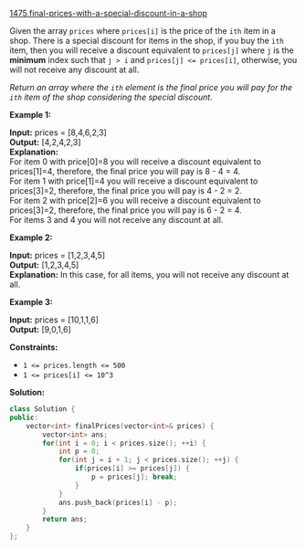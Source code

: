 [1475.final-prices-with-a-special-discount-in-a-shop](https://leetcode.com/problems/final-prices-with-a-special-discount-in-a-shop/)  

Given the array `prices` where `prices[i]` is the price of the `ith` item in a shop. There is a special discount for items in the shop, if you buy the `ith` item, then you will receive a discount equivalent to `prices[j]` where `j` is the **minimum** index such that `j > i` and `prices[j] <= prices[i]`, otherwise, you will not receive any discount at all.

_Return an array where the `ith` element is the final price you will pay for the `ith` item of the shop considering the special discount._

**Example 1:**

  
**Input:** prices = \[8,4,6,2,3\]  
**Output:** \[4,2,4,2,3\]  
**Explanation:**   
For item 0 with price\[0\]=8 you will receive a discount equivalent to prices\[1\]=4, therefore, the final price you will pay is 8 - 4 = 4.   
For item 1 with price\[1\]=4 you will receive a discount equivalent to prices\[3\]=2, therefore, the final price you will pay is 4 - 2 = 2.   
For item 2 with price\[2\]=6 you will receive a discount equivalent to prices\[3\]=2, therefore, the final price you will pay is 6 - 2 = 4.   
For items 3 and 4 you will not receive any discount at all.  

**Example 2:**

  
**Input:** prices = \[1,2,3,4,5\]  
**Output:** \[1,2,3,4,5\]  
**Explanation:** In this case, for all items, you will not receive any discount at all.  

**Example 3:**

  
**Input:** prices = \[10,1,1,6\]  
**Output:** \[9,0,1,6\]  

**Constraints:**

*   `1 <= prices.length <= 500`
*   `1 <= prices[i] <= 10^3`  



**Solution:**  

```cpp
class Solution {
public:
    vector<int> finalPrices(vector<int>& prices) {
        vector<int> ans;
        for(int i = 0; i < prices.size(); ++i) {
            int p = 0;
            for(int j = i + 1; j < prices.size(); ++j) {
                if(prices[i] >= prices[j]) {
                    p = prices[j]; break;
                }
            }
            ans.push_back(prices[i] - p);
        }
        return ans;
    }
};
```
      
